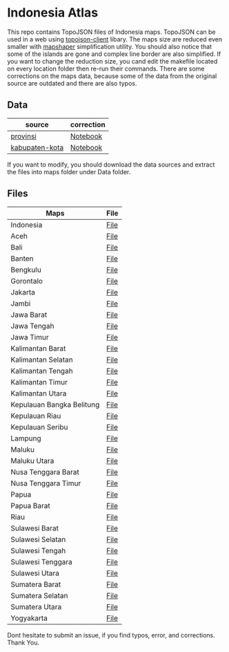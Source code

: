 # Indonesia Atlas

This repo contains TopoJSON files of Indonesia maps. TopoJSON can be used in a web using [topojson-client](https://github.com/topojson/topojson-client) libary. The maps size are reduced even smaller with [mapshaper](https://github.com/mbloch/mapshaper/) simplification utility. You should also notice that some of the islands are gone and complex line border are also simplified. If you want to change the reduction size, you cand edit the makefile located on every location folder then re-run their commands.
There are some corrections on the maps data, because some of the data from the original source are outdated and there are also typos.

## Data
| source | correction |
| ----------- | ---------- |
| [provinsi](http://www.diva-gis.org/gdata) | [Notebook](kabupaten-kota/Data/map_data_correction.ipynb)
| [kabupaten-kota](http://www.gispedia.com/2016/06/download-shp-indonesia-level-kota-kabupaten.html) | [Notebook](provinsi/Data/map_data_correction.ipynb)|

If you want to modify, you should download the data sources and extract the files into maps folder under Data folder.

## Files
| Maps | File |
| -------- | ---- |
| Indonesia |[File](provinsi/provinces-simplified-topo.json)|
| Aceh | [File](kabupaten-kota/Aceh/aceh-simplified-topo.json) |
| Bali | [File](kabupaten-kota/Bali/bali-simplified-topo.json) |
| Banten | [File](kabupaten-kota/Banten/banten-simplified-topo.json) |
| Bengkulu | [File](kabupaten-kota/Bengkulu/bengkulu-simplified-topo.json) |
| Gorontalo | [File](kabupaten-kota/Gorontalo/gorontalo-simplified-topo.json) |
| Jakarta | [File](kabupaten-kota/Jakarta/jakarta-simplified-topo.json) |
| Jambi | [File](kabupaten-kota/Jambi/jambi-simplified-topo.json) |
| Jawa Barat | [File](kabupaten-kota/Jawa%20Barat/jawa-barat-simplified-topo.json) |
| Jawa Tengah | [File](kabupaten-kota/Jawa%20Tengah/jawa-tengah-simplified-topo.json) |
| Jawa Timur | [File](kabupaten-kota/Jawa%20Timur/jawa-timur-simplified-topo.json) |
| Kalimantan Barat | [File](kabupaten-kota/Kalimantan%20Barat/kalimantan-barat-simplified-topo.json) |
| Kalimantan Selatan | [File](kabupaten-kota/Kalimantan%20Selatan/kalimantan-selatan-simplified-topo.json) |
| Kalimantan Tengah | [File](kabupaten-kota/Kalimantan%20Tengah/kalimantan-tengah-simplified-topo.json) |
| Kalimantan Timur | [File](kabupaten-kota/Kalimantan%20Timur/kalimantan-timur-simplified-topo.json) |
| Kalimantan Utara | [File](kabupaten-kota/Kalimantan%20Utara/kalimantan-utara-simplified-topo.json) |
| Kepulauan Bangka Belitung | [File](kabupaten-kota/Kepulauan%20Bangka%20Belitung/kepulauan-bangka-belitung-simplified-topo.json) |
| Kepulauan Riau | [File](kabupaten-kota/Kepulauan%20Riau/kepulauan-riau-simplified-topo.json) |
| Kepulauan Seribu | [File](kabupaten-kota/Jakarta/kepulauan-seribu-simplified-topo.json) |
| Lampung | [File](kabupaten-kota/Lampung/lampung-simplified-topo.json) |
| Maluku | [File](kabupaten-kota/Maluku/maluku-simplified-topo.json) |
| Maluku Utara | [File](kabupaten-kota/Maluku%20Utara/maluku-utara-simplified-topo.json) |
| Nusa Tenggara Barat | [File](kabupaten-kota/Nusa%20Tenggara%20Barat/nusa-tenggara-barat-simplified-topo.json) |
| Nusa Tenggara Timur | [File](kabupaten-kota/Nusa%20Tenggara%20Timur/nusa-tenggara-timur-simplified-topo.json) |
| Papua | [File](kabupaten-kota/Papua/papua-simplified-topo.json) |
| Papua Barat | [File](kabupaten-kota/Papua%20Barat/papua-barat-simplified-topo.json) |
| Riau | [File](kabupaten-kota/Riau/riau-simplified-topo.json) |
| Sulawesi Barat | [File](kabupaten-kota/Sulawesi%20Barat/sulawesi-barat-simplified-topo.json) |
| Sulawesi Selatan | [File](kabupaten-kota/Sulawesi%20Selatan/sulawesi-selatan-simplified-topo.json) |
| Sulawesi Tengah | [File](kabupaten-kota/Sulawesi%20Tengah/sulawesi-tengah-simplified-topo.json) |
| Sulawesi Tenggara | [File](kabupaten-kota/Sulawesi%20Tenggara/sulawesi-tenggara-simplified-topo.json) |
| Sulawesi Utara | [File](kabupaten-kota/Sulawesi%20Utara/sulawesi-utara-simplified-topo.json) |
| Sumatera Barat | [File](kabupaten-kota/Sumatera%20Barat/sumatera-barat-simplified-topo.json) |
| Sumatera Selatan | [File](kabupaten-kota/Sumatera%20Selatan/sumatera-selatan-simplified-topo.json) |
| Sumatera Utara | [File](kabupaten-kota/Sumatera%20Utara/sumatera-utara-simplified-topo.json) |
| Yogyakarta | [File](kabupaten-kota/Yogyakarta/yogyakarta-simplified-topo.json) |

Dont hesitate to submit an issue, if you find typos, error, and corrections. Thank You.
